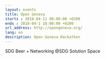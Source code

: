 ```yaml
---
layout: events
title: Open Geneva
starts : 2018-04-11 08:00:00 +0200
ends : 2018-04-1 18:00:00 +0200
url_address: http://opengeneva.org/
lang: en
description: Open Geneva Hackathon
---
```


SDG Beer + Networking @SDG Solution Space
